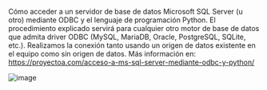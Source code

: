Cómo acceder a un servidor de base de datos Microsoft SQL Server (u otro) mediante ODBC y el lenguaje de programación Python. El procedimiento explicado servirá para cualquier otro motor de base de datos que admita driver ODBC (MySQL, MariaDB, Oracle, PostgreSQL, SQLite, etc.). Realizamos la conexión tanto usando un origen de datos existente en el equipo como sin origen de datos. Más información en: https://proyectoa.com/acceso-a-ms-sql-server-mediante-odbc-y-python/

![image](https://github.com/user-attachments/assets/4a33092b-068c-47dc-b948-f7fa16bcfffa)
